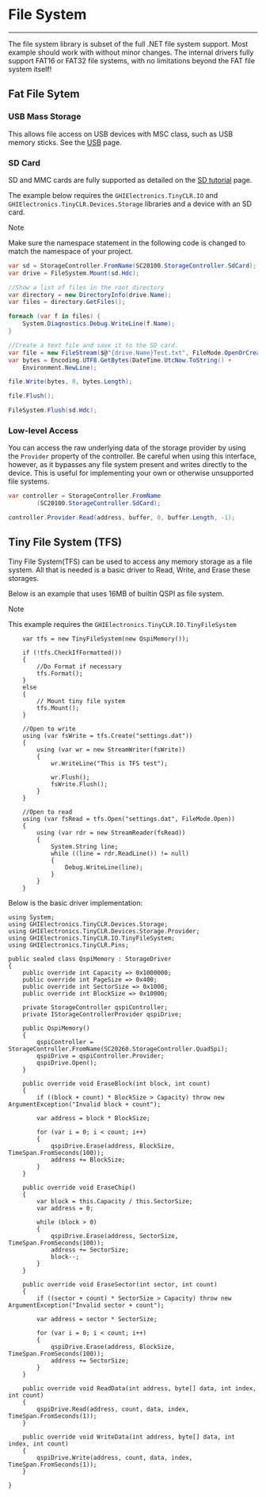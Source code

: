 # File System
---
The file system library is subset of the full .NET file system support. Most example should work with without minor changes. The internal drivers fully support FAT16 or FAT32 file systems, with no limitations beyond the FAT file system itself!

## Fat File Sytem

### USB Mass Storage
This allows file access on USB devices with MSC class, such as USB memory sticks. See the [USB](usb.md) page.

### SD Card
SD and MMC cards are fully supported as detailed on the [SD tutorial](sd-cards.md) page.

The example below requires the `GHIElectronics.TinyCLR.IO` and `GHIElectronics.TinyCLR.Devices.Storage` libraries and a device with an SD card.

> [!Note]
> Make sure the namespace statement in the following code is changed to match the namespace of your project.

```cs
var sd = StorageController.FromName(SC20100.StorageController.SdCard);
var drive = FileSystem.Mount(sd.Hdc);

//Show a list of files in the root directory
var directory = new DirectoryInfo(drive.Name);
var files = directory.GetFiles();

foreach (var f in files) {
    System.Diagnostics.Debug.WriteLine(f.Name);
}

//Create a text file and save it to the SD card.
var file = new FileStream($@"{drive.Name}Test.txt", FileMode.OpenOrCreate);
var bytes = Encoding.UTF8.GetBytes(DateTime.UtcNow.ToString() +
    Environment.NewLine);

file.Write(bytes, 0, bytes.Length);

file.Flush();

FileSystem.Flush(sd.Hdc);

```

### Low-level Access
You can access the raw underlying data of the storage provider by using the `Provider` property of the controller. Be careful when using this interface, however, as it bypasses any file system present and writes directly to the device. This is useful for implementing your own or otherwise unsupported file systems.

```cs
var controller = StorageController.FromName
        (SC20100.StorageController.SdCard);

controller.Provider.Read(address, buffer, 0, buffer.Length, -1);
```

## Tiny File System (TFS)

Tiny File System(TFS) can be used to access any memory storage as a file system. All that is needed is a basic driver to Read, Write, and Erase these storages. 

Below is an example that uses 16MB of builtin QSPI as file system.

> [!Note]
> This example requires the `GHIElectronics.TinyCLR.IO.TinyFileSystem`

```
    var tfs = new TinyFileSystem(new QspiMemory());
            
    if (!tfs.CheckIfFormatted())
    {
        //Do Format if necessary 
        tfs.Format();
    }
    else
    {
        // Mount tiny file system
        tfs.Mount();
    }

    //Open to write
    using (var fsWrite = tfs.Create("settings.dat"))
    {
        using (var wr = new StreamWriter(fsWrite))
        {
            wr.WriteLine("This is TFS test");
            
            wr.Flush();
            fsWrite.Flush();
        }
    }

    //Open to read
    using (var fsRead = tfs.Open("settings.dat", FileMode.Open))
    {
        using (var rdr = new StreamReader(fsRead))
        {
            System.String line;
            while ((line = rdr.ReadLine()) != null)
            {
                Debug.WriteLine(line);
            }
        }
    }
```
Below is the basic driver implementation:

```
using System;
using GHIElectronics.TinyCLR.Devices.Storage;
using GHIElectronics.TinyCLR.Devices.Storage.Provider;
using GHIElectronics.TinyCLR.IO.TinyFileSystem;
using GHIElectronics.TinyCLR.Pins;

public sealed class QspiMemory : StorageDriver
{
    public override int Capacity => 0x1000000;
    public override int PageSize => 0x400;
    public override int SectorSize => 0x1000;
    public override int BlockSize => 0x10000;

    private StorageController qspiController;
    private IStorageControllerProvider qspiDrive;

    public QspiMemory()
    {
        qspiController = StorageController.FromName(SC20260.StorageController.QuadSpi);
        qspiDrive = qspiController.Provider;
        qspiDrive.Open();
    }

    public override void EraseBlock(int block, int count)
    {
        if ((block + count) * BlockSize > Capacity) throw new ArgumentException("Invalid block + count");

        var address = block * BlockSize;

        for (var i = 0; i < count; i++)
        {
            qspiDrive.Erase(address, BlockSize, TimeSpan.FromSeconds(100));
            address += BlockSize;
        }
    }
    
    public override void EraseChip()
    {
        var block = this.Capacity / this.SectorSize;
        var address = 0;
                
        while (block > 0)
        {
            qspiDrive.Erase(address, SectorSize, TimeSpan.FromSeconds(100));
            address += SectorSize;
            block--;
        }
    }
    
    public override void EraseSector(int sector, int count)
    {
        if ((sector + count) * SectorSize > Capacity) throw new ArgumentException("Invalid sector + count");

        var address = sector * SectorSize;

        for (var i = 0; i < count; i++)
        {
            qspiDrive.Erase(address, BlockSize, TimeSpan.FromSeconds(100));
            address += SectorSize;
        }
    }
   
    public override void ReadData(int address, byte[] data, int index, int count)
    {
        qspiDrive.Read(address, count, data, index, TimeSpan.FromSeconds(1));
    }
    
    public override void WriteData(int address, byte[] data, int index, int count)
    {
        qspiDrive.Write(address, count, data, index, TimeSpan.FromSeconds(1));
    }

}
```

 
